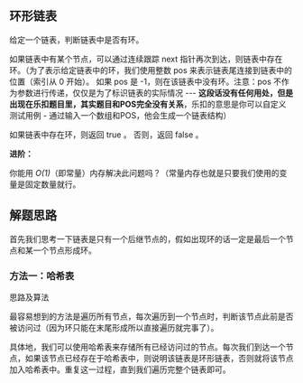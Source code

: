 ## 环形链表

给定一个链表，判断链表中是否有环。

如果链表中有某个节点，可以通过连续跟踪 next 指针再次到达，则链表中存在环。（为了表示给定链表中的环，我们使用整数 pos 来表示链表尾连接到链表中的位置（索引从 0 开始）。 如果 pos 是 -1，则在该链表中没有环。注意：pos 不作为参数进行传递，仅仅是为了标识链表的实际情况 --- **这段话没有任何用处，但是出现在乐扣题目里，其实题目和POS完全没有关系**，乐扣的意思是你可以自定义测试用例 - 通过输入一个数组和POS，他会生成一个链表结构）

如果链表中存在环，则返回 true 。 否则，返回 false 。

**进阶：**

你能用 *O(1)*（即常量）内存解决此问题吗？（常量内存也就是只要我们使用的变量是固定数量就行。

## 解题思路

首先我们思考一下链表是只有一个后继节点的，假如出现环的话一定是最后一个节点和某一个节点形成环。

### 方法一：哈希表

思路及算法

最容易想到的方法是遍历所有节点，每次遍历到一个节点时，判断该节点此前是否被访问过（因为环只能在末尾形成所以直接遍历就完事了）。

具体地，我们可以使用哈希表来存储所有已经访问过的节点。每次我们到达一个节点，如果该节点已经存在于哈希表中，则说明该链表是环形链表，否则就将该节点加入哈希表中。重复这一过程，直到我们遍历完整个链表即可。

```js
```

